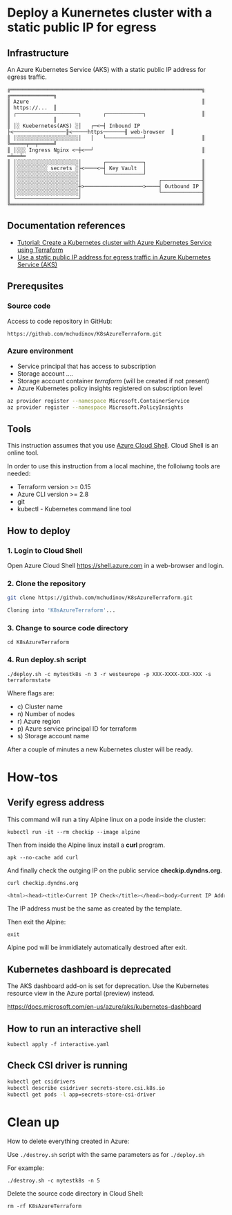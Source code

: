 # Deploy a Kunernetes cluster with a static public IP for egress

## Infrastructure
An Azure Kubernetes Service (AKS) with a static public IP address for egress traffic.
```
╔══════════════════════════════════════════════════════════════╗                  ╔══════════════╗  
║ Azure                                                        ║                  ║ https://...  ║
║ ┌────────────────────┐       ┌────────────┐                  ║                  ║              ║
║ │░ Kuebernetes(AKS) ░│   ┌─<─┤ Inbound IP ├<─────────────────╟<─────https───────╢ web-browser  ║
║ │░░░░░░░░░░░░░░░░░░░░│   │   └────────────┘                  ║                  ╚═════╤══╤═════╝
║ │░░░ Ingress Nginx <─┼<──┘                                   ║                       ═╧══╧═ 
║ │░░░░░░░░░░░░░░░░░░░░│       ┌────────────┐                  ║                    
║ │░░░░░░░░░░ secrets ░├<────<─┤ Key Vault  │                  ║
║ │░░░░░░░░░░░░░░░░░░░░│       └────────────┘                  ║
║ │░░░░░░░░░░░░░░░░░░░░│                         ┌─────────────╢               
║ │░░░░░░░░░░░░░░░░░░░░┼>───────────────────>────┤ Outbound IP ║ 
║ │░░░░░░░░░░░░░░░░░░░░│                         └─────────────╢                
║ └────────────────────┘                                       ║               
╚══════════════════════════════════════════════════════════════╝                                                                                               
```
## Documentation references
*  [Tutorial: Create a Kubernetes cluster with Azure Kubernetes Service using Terraform](https://docs.microsoft.com/en-us/azure/developer/terraform/create-k8s-cluster-with-tf-and-aks)
*  [Use a static public IP address for egress traffic in Azure Kubernetes Service (AKS)](https://docs.microsoft.com/en-us/azure/aks/egress)

## Prerequsites
### Source code
Access to code repository in GitHub:

`https://github.com/mchudinov/K8sAzureTerraform.git`

### Azure environment
* Service principal that has access to subscription
* Storage account *....*
* Storage account container *terraform* (will be created if not present)
* Azure Kubernetes policy insights registered on subscription level
```sh
az provider register --namespace Microsoft.ContainerService
az provider register --namespace Microsoft.PolicyInsights
```

## Tools
This instruction assumes that you use [Azure Cloud Shell](https://docs.microsoft.com/en-us/azure/cloud-shell/overview). Cloud Shell is an online tool.

In order to use this instruction from a local machine, the folloiwng tools are needed:
*  Terraform version >= 0.15
*  Azure CLI version >= 2.8
*  git
*  kubectl - Kubernetes command line tool

## How to deploy
### 1. Login to Cloud Shell
Open Azure Cloud Shell https://shell.azure.com in a web-browser and login.

### 2. Clone the repository 
```sh
git clone https://github.com/mchudinov/K8sAzureTerraform.git

Cloning into 'K8sAzureTerraform'...
```
### 3. Change to source code directory
`cd K8sAzureTerraform`

### 4. Run deploy.sh script
`./deploy.sh -c mytestk8s -n 3 -r westeurope -p XXX-XXXX-XXX-XXX -s terraformstate`

Where flags are:
*  c) Cluster name
*  n) Number of nodes
*  r) Azure region
*  p) Azure service principal ID for terraform
*  s) Storage account name

After a couple of minutes a new Kubernetes cluster will be ready.

# How-tos
## Verify egress address
This command will run a tiny Alpine linux on a pode inside the cluster:

`kubectl run -it --rm checkip --image alpine`

Then from inside the Alpine linux install a **curl** program.

`apk --no-cache add curl`

And finally check the outging IP on the public service **checkip.dyndns.org**.
```sh
curl checkip.dyndns.org

<html><head><title>Current IP Check</title></head><body>Current IP Address: 40.121.183.52</body></html>
```
The IP address must be the same as created by the template.

Then exit the Alpine:

`exit`

Alpine pod will be immidiately automatically destroed after exit.

## Kubernetes dashboard is deprecated
The AKS dashboard add-on is set for deprecation. Use the Kubernetes resource view in the Azure portal (preview) instead.

https://docs.microsoft.com/en-us/azure/aks/kubernetes-dashboard

## How to run an interactive shell

`kubectl apply -f interactive.yaml`

## Check CSI driver is running
```sh
kubectl get csidrivers
kubectl describe csidriver secrets-store.csi.k8s.io
kubectl get pods -l app=secrets-store-csi-driver
```

# Clean up
How to delete everything created in Azure:

Use `./destroy.sh` script with the same parameters as for `./deploy.sh`

For example:

`./destroy.sh -c mytestk8s -n 5`

Delete the source code directory in Cloud Shell:

`rm -rf K8sAzureTerraform`